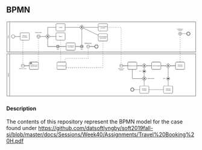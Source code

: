 ## BPMN

![BPMN](https://github.com/FarkIst/SystemIntegration/blob/master/BPMN/diagram.png)

#### Description

The contents of this repository represent the BPMN model for the case found under https://github.com/datsoftlyngby/soft2019fall-si/blob/master/docs/Sessions/Week40/Assignments/Travel%20Booking%20H.pdf

